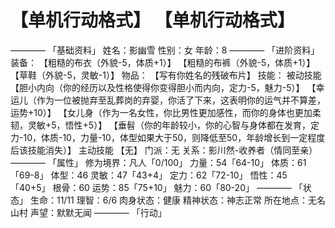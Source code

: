 # 【单机行动格式】 【单机行动格式】
————
「基础资料」
姓名：影幽雪
性别：女
年龄：8
————
「进阶资料」
装备：
【粗糙的布衣（外貌-5，体质+1）】
【粗糙的布裤（外貌-5，体质+1）】
【草鞋（外貌-5，灵敏-1）】
物品：
【写有你姓名的残破布片】
技能：
被动技能
【胆小内向（你的经历以及性格使得你变得胆小而内向，定力-5，魅力-5）】
【幸运儿（作为一位被抛弃至乱葬岗的弃婴，你活了下来，这表明你的运气并不算差，运势+10）】
【女儿身（作为一名女性，你比男性更加感性，而你的身体也更加柔韧，灵敏+5，悟性+5）】
【垂髫（你的年龄较小，你的心智与身体都在发育，定力-10，体质-10，力量-10，体型如果大于50，则降低至50，年龄增长到一定程度后该技能消失）】
主动技能
【无】
门派：无
关系：影川然-收养者（情同至亲）
————
「属性」
修为境界：凡人「0/100」
力量：54「64-10」
体质：61「69-8」
体型：46
灵敏：47「43+4」
定力：62「72-10」
悟性：45「40+5」
根骨：60
运势：85「75+10」
魅力：60「80-20」
————
「状态」
生命：11/11
理智：6/6
肉身状态：健康
精神状态：神志正常
所在地点：无名山村
声望：默默无闻
————
「行动」